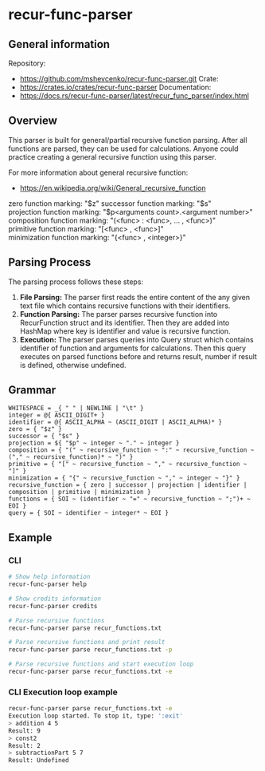 # recur-func-parser

## General information

Repository:
 - https://github.com/mshevcenko/recur-func-parser.git
Crate:
 - https://crates.io/crates/recur-func-parser
Documentation:
 - https://docs.rs/recur-func-parser/latest/recur_func_parser/index.html

## Overview

This parser is built for general/partial recursive function parsing.
After all functions are parsed, they can be used for calculations.
Anyone could practice creating a general recursive function using this parser.

For more information about general recursive function: 
 - https://en.wikipedia.org/wiki/General_recursive_function

zero function marking: "$z"  
successor function marking: "$s"  
projection function marking: "$p&lt;arguments count&gt;.&lt;argument number&gt;"  
composition function marking: "(&lt;func&gt; : &lt;func&gt;, ... , &lt;func&gt;)"  
primitive function marking: "[&lt;func&gt; , &lt;func&gt;]"  
minimization function marking: "{&lt;func&gt; , &lt;integer&gt;}"

## Parsing Process

The parsing process follows these steps:

1. **File Parsing:** The parser first reads the entire content of the any given text file which contains recursive functions with their identifiers.
2. **Function Parsing:** The parser parses recursive function into RecurFunction struct and its identifier. Then they are added into HashMap where key is identifier and value is recursive function.
3. **Execution:** The parser parses queries into Query struct which contains identifier of function and arguments for calculations. Then this query executes on parsed functions before and returns result, number if result is defined, otherwise undefined.

## Grammar

```pest
WHITESPACE = _{ " " | NEWLINE | "\t" }
integer = @{ ASCII_DIGIT+ }
identifier = @{ ASCII_ALPHA ~ (ASCII_DIGIT | ASCII_ALPHA)* }
zero = { "$z" }
successor = { "$s" }
projection = ${ "$p" ~ integer ~ "." ~ integer }
composition = { "(" ~ recursive_function ~ ":" ~ recursive_function ~ ("," ~ recursive_function)* ~ ")" }
primitive = { "[" ~ recursive_function ~ "," ~ recursive_function ~ "]" }
minimization = { "{" ~ recursive_function ~ "," ~ integer ~ "}" }
recursive_function = { zero | successor | projection | identifier | composition | primitive | minimization }
functions = { SOI ~ (identifier ~ "=" ~ recursive_function ~ ";")+ ~ EOI }
query = { SOI ~ identifier ~ integer* ~ EOI }
```

## Example

### CLI

```bash
# Show help information
recur-func-parser help

# Show credits information
recur-func-parser credits

# Parse recursive functions
recur-func-parser parse recur_functions.txt

# Parse recursive functions and print result
recur-func-parser parse recur_functions.txt -p

# Parse recursive functions and start execution loop
recur-func-parser parse recur_functions.txt -e
```

### CLI Execution loop example

```bash
recur-func-parser parse recur_functions.txt -e
Execution loop started. To stop it, type: ':exit'
> addition 4 5
Result: 9
> const2
Result: 2
> subtractionPart 5 7
Result: Undefined
```